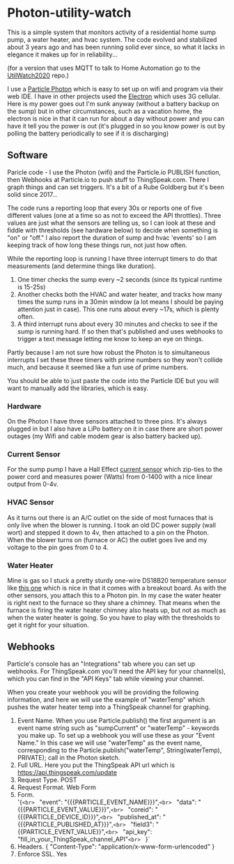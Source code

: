 # Photon-utility-watch

This is a simple system that monitors activity of a residential home sump pump, a water heater,
and hvac system. The code evolved and stabilized about 3 years ago and has been running solid
ever since, so what it lacks in elegance it makes up for in reliability...

(for a version that uses MQTT to talk to Home Automation go to the [UtilWatch2020](https://github.com/cecat/UtilityWatchMQTT) repo.)

I use a [Particle Photon](https://docs.particle.io/photon/) which is easy to set up on
wifi and program via their web IDE. I have in other projects used the [Electron](https://docs.particle.io/electron/)
which uses 3G cellular.  Here is my power goes out I'm sunk anyway (without a battery backup on 
the sump) but in other circumstances, such as a vacation home, the electron is nice in that it can
run for about a day without power and you can have it tell you the power is out (it's plugged in
so you know power is out by polling the battery periodically to see if it is discharging) 

## Software

Paricle code - I use the Photon (wifi) and the Particle.io PUBLISH function,
then Webhooks at Particle.io to push stuff to ThingSpeak.com.
There I graph things and can set triggers.
It's a bit of a Rube Goldberg but it's been solid since 2017...

The code runs a reporting loop that every 30s or reports one of five different values (one at a time so as not to exceed the API throttles).  Three values are just what the sensors are telling us, so I can look at these and fiddle with thresholds (see hardware below) to decide when something is "on" or "off."  I also report the duration of sump and hvac 'events' so I am keeping track of how long these things run, not just how often.

While the reporting loop is running I have three interrupt timers to do that measurements
(and determine things like duration).
1. One timer checks the sump every ~2 seconds (since its typical runtime is 15-25s)
2. Another checks both the HVAC and water heater, and tracks how many times the sump runs in a 30min window
(a lot means I should be paying attention just in case).  This one runs about every ~17s, which is plenty often.
3. A third interrupt runs about every 30 minutes and checks to see if the sump is running hard.  If so then
that's published and uses webhooks to trigger a text message letting me know to keep an eye on things.

Partly because I am not sure how robust the Photon is to simultaneous interrupts I set these three timers
with prime numbers so they won't collide much, and because it seemed like a fun use of prime numbers.

You should be able to just paste the code into the Particle IDE but you will want to manually add the libraries, which is easy.

### Hardware

On the Photon I have three sensors attached to three pins.  It's always plugged in but I also have a LiPo battery on it in case there are short power outages (my Wifi and cable modem gear is also battery backed up).

### Current Sensor

For the sump pump I have a Hall Effect [current sensor](https://moderndevice.com/product/current-sensor/) which zip-ties to the power cord and measures power (Watts) from 0-1400 with a nice linear output from 0-4v.  

### HVAC Sensor

As it turns out there is an A/C outlet on the side of most furnaces that is only live when the blower is running.  I took an old DC power supply (wall wort) and stepped it down to 4v, then attached to a pin on the Photon.  When the blower turns on (furnace or AC) the outlet goes live and my voltage to the pin goes from 0 to 4.

### Water Heater

Mine is gas so I stuck a pretty sturdy one-wire DS18B20 temperature sensor like [this one](https://www.dx.com/p/waterproof-ds18b20-temperature-sensor-with-adapter-module-for-arduino-2068262.html?tc=USD&ta=US) which is nice in that it comes with a breakout board.  As with the other sensors, you attach this to a Photon pin.  In my case the water heater is right next to the furnace so they share a chimney.  That means when the furnace is firing the water heater chimney also heats up, but not as much as when the water heater is going.  So you have to play with the thresholds to get it right for your situation.

## Webhooks

Particle's console has an "Integrations" tab where you can set up webhooks.  For ThingSpeak.com you'll need the API key for your channel(s), which you can find in the "API Keys" tab while viewing your channel.

When you create your webhook you will be providing the following information, and here we will use the example of "waterTemp" which pushes the water heater temp into a ThingSpeak channel for graphing. 

1. Event Name.  When you use Particle.publish() the first argument is an event name string such as "sumpCurrent" or "waterTemp" - keywords you make up.  To set up a webhook you will use these as your "Event Name." In this case we will use "waterTemp" as the event name, corresponding to the Particle.publish("waterTemp", String(waterTemp), PRIVATE); call in the Photon sketch.
2. Full URL.  Here you put the ThingSpeak API url which is https://api.thingspeak.com/update
3. Request Type. POST
4. Request Format. Web Form
5. Form.<br>
'{`<br>
  ` "event": "{{{PARTICLE_EVENT_NAME}}}",`<br>
  ` "data": "{{{PARTICLE_EVENT_VALUE}}}",`<br>
  ` "coreid": "{{{PARTICLE_DEVICE_ID}}}",`<br>
  ` "published_at": "{{{PARTICLE_PUBLISHED_AT}}}",`<br>
  ` "field3": "{{PARTICLE_EVENT_VALUE}}",`<br>
  ` "api_key": "fill_in_your_ThingSpeak_channel_API"`<br>
` }`<br>
6. Headers. { "Content-Type": "application/x-www-form-urlencoded" }
7. Enforce SSL. Yes

          

    


